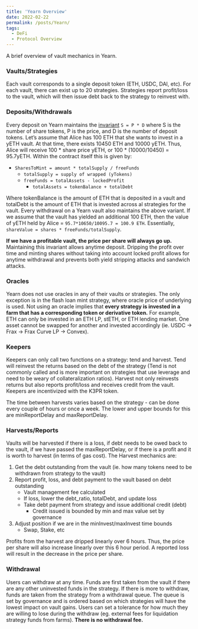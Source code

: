 ```yaml
---
title: 'Yearn Overview'
date: 2022-02-22
permalink: /posts/Yearn/
tags:
  - DeFi
  - Protocol Overview
---
```


A brief overview of vault mechanics in Yearn. 

### Vaults/Strategies
Each vault corresponds to a single deposit token (ETH, USDC, DAI, etc). For each vault, there can exist up to 20 strategies. Strategies report profit/loss to the vault, which will then issue debt back to the strategy to reinvest with. 

### Deposits/Withdrawals
Every deposit on Yearn maintains the [invariant](https://docs.yearn.finance/getting-started/guides/how-to-understand-yvault-roi#example)  `S = P * D` where S is the number of share tokens, P is the price, and D is the number of deposit tokens. Let’s assume that Alice has 100 ETH that she wants to invest in a yETH vault. At that time, there exists 10450 ETH and 10000 yETH. Thus, Alice will receive 100 * share price yETH, or 100 * (10000/10450) = 95.7yETH. Within the contract itself this is given by: 

- `SharesToMint = amount * totalSupply / freeFunds`
    - `totalSupply = supply of wrapped (yTokens)`
    - `freeFunds = totalAssets - lockedProfit`
        - `totalAssets = tokenBalance + totalDebt`

Where tokenBalance is the amount of ETH that is deposited in a vault and totalDebt is the amount of ETH that is invested across al strategies for the vault. Every withdrawal on a Yearn vault also maintains the above variant. If we assume that the vault has yielded an additional 100 ETH, then the value of yETH held by Alice = `95.7*10650/10095.7 = 100.9 ETH`. Essentially, `shareValue = shares * freeFunds/totalSupply`.

**If we have a profitable vault, the price per share will always go up.** Maintaining this invariant allows anytime deposit. Dripping the profit over time and minting shares without taking into account locked profit allows for anytime withdrawal and prevents both yield stripping attacks and sandwich attacks. 

### Oracles
Yearn does not use oracles in any of their vaults or strategies. The only exception is in the flash loan mint strategy, where oracle price of underlying is used. Not using an oracle implies that **every strategy is invested in a farm that has a corresponding token or derivative token.** For example, ETH can only be invested in an ETH LP, stETH, or ETH lending market. One asset cannot be swapped for another and invested accordingly (ie. USDC -> Frax -> Frax Curve LP -> Convex). 

### Keepers
Keepers can only call two functions on a strategy: tend and harvest. Tend will reinvest the returns based on the debt of the strategy (Tend is not commonly called and is more important on strategies that use leverage and need to be weary of collateralization ratios). Harvest not only reinvests returns but also reports profit/loss and receives credit from the vault. Keepers are incentivized with the K3PR token. 

The time between harvests varies based on the strategy - can be done every couple of hours or once a week. The lower and upper bounds for this are minReportDelay and maxReportDelay. 

### Harvests/Reports
Vaults will be harvested if there is a loss, if debt needs to be owed back to the vault, if we have passed the maxReportDelay, or if there is a profit and it is worth to harvest (in terms of gas cost). The Harvest mechanics are:
1. Get the debt outstanding from the vault (ie. how many tokens need to be withdrawn from strategy to the vault)
2. Report profit, loss, and debt payment to the vault based on debt outstanding
    - Vault management fee calculated 
    - If loss, lower the debt_ratio, totalDebt, and update loss
    - Take debt payment from strategy and issue additional credit (debt)
        - Credit issued is bounded by min and max value set by governance
3. Adjust position if we are in the minInvest/maxInvest time bounds
    - Swap, Stake, etc

Profits from the harvest are dripped linearly over 6 hours. Thus, the price per share will also increase linearly over this 6 hour period. A reported loss will result in the decrease in the price per share. 

### Withdrawal
Users can withdraw at any time. Funds are first taken from the vault if there are any other uninvested funds in the strategy. If there is more to withdraw, funds are taken from the strategy from a withdrawal queue. The queue is set by governance and is ordered based on which strategies will have the lowest impact on vault gains. Users can set a tolerance for how much they are willing to lose during the withdraw (eg. external fees for liquidation strategy funds from farms). **There is no withdrawal fee.**







